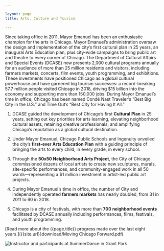 ```yaml
---

layout: page
title: Arts, Culture and Tourism

---
```


Since taking office in 2011, Mayor Emanuel has been an enthusiastic champion for the arts in Chicago. Mayor Emanuel’s administration oversaw the design and implementation of the city’s first cultural plan in 25 years, an inaugural Arts Education plan, plus city-wide campaigns to bring public art and theatre to every corner of Chicago. The Department of Cultural Affairs and Special Events (DCASE) now presents 2,000 cultural programs annually for an audience of more than 25 million residents and visitors, including farmers markets, concerts, film events, youth programming, and exhibitions. These investments have positioned Chicago as a global cultural powerhouse and have garnered big tourism successes: a record-breaking 57.7 million people visited Chicago in 2018, driving $15 billion into the economy and supporting more than 150,000 jobs. During Mayor Emanuel’s time in office, Chicago has been named Condé Nast Traveler’s “Best Big City in the U.S.” and Time Out’s “Best City for Having It All.” 

1. DCASE guided the development of Chicago’s first **Cultural Plan** in 25 years, setting out key priorities for arts learning, elevating neighborhood cultural assets, retaining creative professionals, and amplifying Chicago’s reputation as a global cultural destination. 

1. Under Mayor Emanuel, Chicago Public Schools and Ingenuity unveiled the city’s **first-ever Arts Education Plan** with a guiding principle of bringing the arts to every child, in every grade, in every school. 

1. Through the **50x50 Neighborhood Arts Project**, the City of Chicago commissioned dozens of local artists to create new sculptures, murals, site-specific performances, and community-engaged work in all 50 wards—representing a $1 million investment in artist-led public art projects.

1. During Mayor Emanuel’s time in office, the number of City and independently operated **farmers markets** has nearly doubled, from 31 in 2011 to 60 in 2018. 

1. Chicago is a city of festivals, with more than **700 neighborhood events** facilitated by DCASE annually including performances, films, festivals, and youth programming.

[Read more about the {{page.title}} progress made over the last eight years.]({{site.url}}download/Moving Chicago Forward.pdf)

![Instructor and participants at SummerDance in Grant Park](/assets/img/Summerdance.jpg)


 

